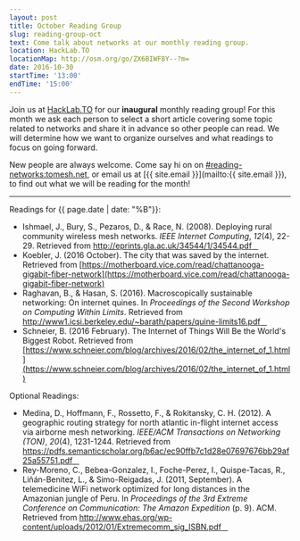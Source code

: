 ```yaml
---
layout: post
title: October Reading Group
slug: reading-group-oct
text: Come talk about networks at our monthly reading group.
location: HackLab.TO
locationMap: http://osm.org/go/ZX6BIWF8Y--?m=
date: 2016-10-30
startTime: '13:00'
endTime: '15:00'
---
```


Join us at [HackLab.TO](https://hacklab.to) for our **inaugural** monthly reading group! For this month we ask each person to select a short article covering some topic related to networks and share it in advance so other people can read. We will determine how we want to organize ourselves and what readings to focus on going forward.

New people are always welcome. Come say hi on on  [#reading-networks:tomesh.net](https://chat.tomesh.net/#/room/#reading-networks:tomesh.net), or email us at [{{ site.email }}](mailto:{{ site.email }}), to find out what we will be reading for the month!

***

Readings for {{ page.date | date: "%B"}}:

- Ishmael, J., Bury, S., Pezaros, D., & Race, N. (2008). Deploying rural community wireless mesh networks. _IEEE Internet Computing_, _12_(4), 22-29. Retrieved from [http://eprints.gla.ac.uk/34544/1/34544.pdf &nbsp;&nbsp;<i class="fa fa-file-pdf-o" aria-hidden="true"></i>](http://eprints.gla.ac.uk/34544/1/34544.pdf)
- Koebler, J. (2016 October). The city that was saved by the internet. Retrieved from [https://motherboard.vice.com/read/chattanooga-gigabit-fiber-network](https://motherboard.vice.com/read/chattanooga-gigabit-fiber-network)
- Raghavan, B., & Hasan, S. (2016). Macroscopically sustainable networking: On internet quines. In _Proceedings of the Second Workshop on Computing Within Limits_. Retrieved from [http://www1.icsi.berkeley.edu/~barath/papers/quine-limits16.pdf &nbsp;&nbsp;<i class="fa fa-file-pdf-o" aria-hidden="true"></i>](http://www1.icsi.berkeley.edu/~barath/papers/quine-limits16.pdf)
- Schneier, B. (2016 February). The Internet of Things Will Be the World's Biggest Robot. Retrieved from [https://www.schneier.com/blog/archives/2016/02/the_internet_of_1.html](https://www.schneier.com/blog/archives/2016/02/the_internet_of_1.html)

Optional Readings:

- Medina, D., Hoffmann, F., Rossetto, F., & Rokitansky, C. H. (2012). A geographic routing strategy for north atlantic in-flight internet access via airborne mesh networking. _IEEE/ACM Transactions on Networking (TON)_, _20_(4), 1231-1244. Retrieved from [https://pdfs.semanticscholar.org/b6ac/ec90ffb7c1d28e07697676bb29af25a55751.pdf &nbsp;&nbsp;<i class="fa fa-file-pdf-o" aria-hidden="true"></i>](https://pdfs.semanticscholar.org/b6ac/ec90ffb7c1d28e07697676bb29af25a55751.pdf)
- Rey-Moreno, C., Bebea-Gonzalez, I., Foche-Perez, I., Quispe-Tacas, R., Liñán-Benitez, L., & Simo-Reigadas, J. (2011, September). A telemedicine WiFi network optimized for long distances in the Amazonian jungle of Peru. In _Proceedings of the 3rd Extreme Conference on Communication: The Amazon Expedition_ (p. 9). ACM. Retrieved from [http://www.ehas.org/wp-content/uploads/2012/01/Extremecomm_sig_ISBN.pdf &nbsp;&nbsp;<i class="fa fa-file-pdf-o" aria-hidden="true"></i>](http://www.ehas.org/wp-content/uploads/2012/01/Extremecomm_sig_ISBN.pdf)
